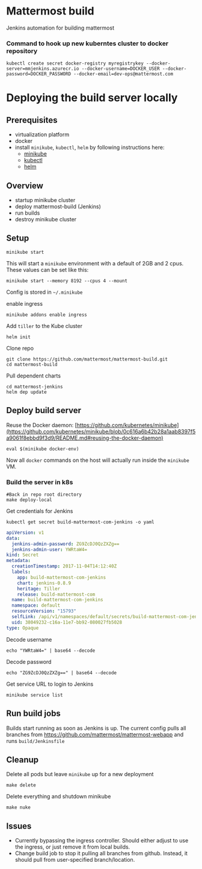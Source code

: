 # Mattermost build

Jenkins automation for building mattermost

### Command to hook up new kuberntes cluster to docker repository

```
kubectl create secret docker-registry myregistrykey --docker-server=mmjenkins.azurecr.io --docker-username=DOCKER_USER --docker-password=DOCKER_PASSWORD --docker-email=dev-ops@mattermost.com
```

# Deploying the build server locally

## Prerequisites
- virtualization platform
- docker
- install `minikube`, `kubectl`, `helm` by following instructions here:
  - [minikube](https://github.com/kubernetes/minikube/releases)
  - [kubectl](https://kubernetes.io/docs/tasks/tools/install-kubectl/)
  - [helm](https://docs.helm.sh/helm/#helm-install)

## Overview

- startup minikube cluster
- deploy mattermost-build (Jenkins)
- run builds
- destroy minikube cluster

## Setup

```
minikube start
```
This will start a `minikube` environment with a default of 2GB and 2 cpus. These values can be set like this:
```
minikube start --memory 8192 --cpus 4 --mount
```
Config is stored in `~/.minikube`

enable ingress
```
minikube addons enable ingress
```

Add `tiller` to the Kube cluster
```
helm init
```

Clone repo
```
git clone https://github.com/mattermost/mattermost-build.git
cd mattermost-build
```

Pull dependent charts
```
cd mattermost-jenkins
helm dep update
```

## Deploy build server

Reuse the Docker daemon: [https://github.com/kubernetes/minikube](https://github.com/kubernetes/minikube/blob/0c616a6b42b28a1aab8397f5a9061f8ebbd9f3d9/README.md#reusing-the-docker-daemon)
```
eval $(minikube docker-env)
```

Now all `docker` commands on the host will actually run inside the `minikube` VM.

### Build the server in k8s
```
#Back in repo root directory
make deploy-local
```

Get credentials for Jenkins
```
kubectl get secret build-mattermost-com-jenkins -o yaml
```
```yaml
apiVersion: v1
data:
  jenkins-admin-password: ZG9ZcDJ0QzZXZg==
  jenkins-admin-user: YWRtaW4=
kind: Secret
metadata:
  creationTimestamp: 2017-11-04T14:12:40Z
  labels:
    app: build-mattermost-com-jenkins
    chart: jenkins-0.8.9
    heritage: Tiller
    release: build-mattermost-com
  name: build-mattermost-com-jenkins
  namespace: default
  resourceVersion: "15793"
  selfLink: /api/v1/namespaces/default/secrets/build-mattermost-com-jenkins
  uid: 38049232-c16a-11e7-bb92-080027fb5028
type: Opaque
```

Decode username
```
echo "YWRtaW4=" | base64 --decode
```

Decode password
```
echo "ZG9ZcDJ0QzZXZg==" | base64 --decode
```

Get service URL to login to Jenkins
```
minikube service list
```

## Run build jobs

Builds start running as soon as Jenkins is up. The current config pulls all branches from https://github.com/mattermost/mattermost-webapp and runs `build/Jenkinsfile`

## Cleanup

Delete all pods but leave `minikube` up for a new deployment
```
make delete
```

Delete everything and shutdown minikube
```
make nuke
```
 
## Issues

- Currently bypassing the ingress controller. Should either adjust to use the ingress, or just remove it from local builds.
- Change build job to stop it pulling all branches from github. Instead, it should pull from user-specified branch/location.
